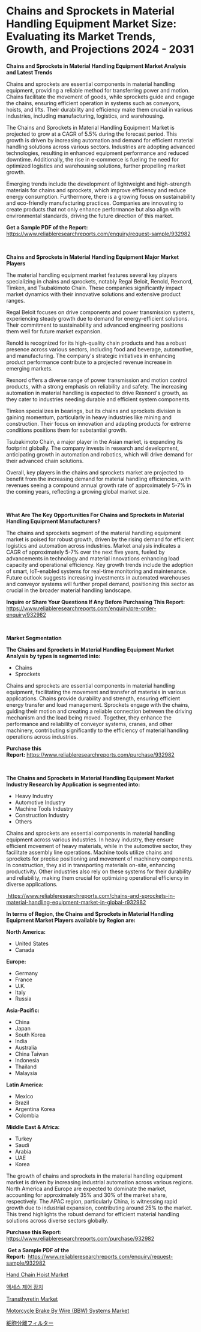 <p><h1>Chains and Sprockets in Material Handling Equipment Market Size: Evaluating its Market Trends, Growth, and Projections 2024 - 2031</h1></p><p><strong>Chains and Sprockets in Material Handling Equipment Market Analysis and Latest Trends</strong></p>
<p><p>Chains and sprockets are essential components in material handling equipment, providing a reliable method for transferring power and motion. Chains facilitate the movement of goods, while sprockets guide and engage the chains, ensuring efficient operation in systems such as conveyors, hoists, and lifts. Their durability and efficiency make them crucial in various industries, including manufacturing, logistics, and warehousing.</p><p>The Chains and Sprockets in Material Handling Equipment Market is projected to grow at a CAGR of 5.5% during the forecast period. This growth is driven by increasing automation and demand for efficient material handling solutions across various sectors. Industries are adopting advanced technologies, resulting in enhanced equipment performance and reduced downtime. Additionally, the rise in e-commerce is fueling the need for optimized logistics and warehousing solutions, further propelling market growth.</p><p>Emerging trends include the development of lightweight and high-strength materials for chains and sprockets, which improve efficiency and reduce energy consumption. Furthermore, there is a growing focus on sustainability and eco-friendly manufacturing practices. Companies are innovating to create products that not only enhance performance but also align with environmental standards, driving the future direction of this market.</p></p>
<p><strong>Get a Sample PDF of the Report:&nbsp;</strong> <a href="https://www.reliableresearchreports.com/enquiry/request-sample/932982">https://www.reliableresearchreports.com/enquiry/request-sample/932982</a></p>
<p>&nbsp;</p>
<p><strong>Chains and Sprockets in Material Handling Equipment Major Market Players</strong></p>
<p><p>The material handling equipment market features several key players specializing in chains and sprockets, notably Regal Beloit, Renold, Rexnord, Timken, and Tsubakimoto Chain. These companies significantly impact market dynamics with their innovative solutions and extensive product ranges.</p><p>Regal Beloit focuses on drive components and power transmission systems, experiencing steady growth due to demand for energy-efficient solutions. Their commitment to sustainability and advanced engineering positions them well for future market expansion.</p><p>Renold is recognized for its high-quality chain products and has a robust presence across various sectors, including food and beverage, automotive, and manufacturing. The company's strategic initiatives in enhancing product performance contribute to a projected revenue increase in emerging markets.</p><p>Rexnord offers a diverse range of power transmission and motion control products, with a strong emphasis on reliability and safety. The increasing automation in material handling is expected to drive Rexnord's growth, as they cater to industries needing durable and efficient system components.</p><p>Timken specializes in bearings, but its chains and sprockets division is gaining momentum, particularly in heavy industries like mining and construction. Their focus on innovation and adapting products for extreme conditions positions them for substantial growth.</p><p>Tsubakimoto Chain, a major player in the Asian market, is expanding its footprint globally. The company invests in research and development, anticipating growth in automation and robotics, which will drive demand for their advanced chain solutions.</p><p>Overall, key players in the chains and sprockets market are projected to benefit from the increasing demand for material handling efficiencies, with revenues seeing a compound annual growth rate of approximately 5-7% in the coming years, reflecting a growing global market size.</p></p>
<p>&nbsp;</p>
<p><strong>What Are The Key Opportunities For Chains and Sprockets in Material Handling Equipment Manufacturers?</strong></p>
<p><p>The chains and sprockets segment of the material handling equipment market is poised for robust growth, driven by the rising demand for efficient logistics and automation across industries. Market analysis indicates a CAGR of approximately 5-7% over the next five years, fueled by advancements in technology and material innovations enhancing load capacity and operational efficiency. Key growth trends include the adoption of smart, IoT-enabled systems for real-time monitoring and maintenance. Future outlook suggests increasing investments in automated warehouses and conveyor systems will further propel demand, positioning this sector as crucial in the broader material handling landscape.</p></p>
<p><strong>Inquire or Share Your Questions If Any Before Purchasing This Report:</strong> <a href="https://www.reliableresearchreports.com/enquiry/pre-order-enquiry/932982">https://www.reliableresearchreports.com/enquiry/pre-order-enquiry/932982</a></p>
<p>&nbsp;</p>
<p><strong>Market Segmentation</strong></p>
<p><strong>The Chains and Sprockets in Material Handling Equipment Market Analysis by types is segmented into:</strong></p>
<p><ul><li>Chains</li><li>Sprockets</li></ul></p>
<p><p>Chains and sprockets are essential components in material handling equipment, facilitating the movement and transfer of materials in various applications. Chains provide durability and strength, ensuring efficient energy transfer and load management. Sprockets engage with the chains, guiding their motion and creating a reliable connection between the driving mechanism and the load being moved. Together, they enhance the performance and reliability of conveyor systems, cranes, and other machinery, contributing significantly to the efficiency of material handling operations across industries.</p></p>
<p><strong>Purchase this Report:&nbsp;</strong><a href="https://www.reliableresearchreports.com/purchase/932982">https://www.reliableresearchreports.com/purchase/932982</a></p>
<p>&nbsp;</p>
<p><strong>The Chains and Sprockets in Material Handling Equipment Market Industry Research by Application is segmented into:</strong></p>
<p><ul><li>Heavy Industry</li><li>Automotive Industry</li><li>Machine Tools Industry</li><li>Construction Industry</li><li>Others</li></ul></p>
<p><p>Chains and sprockets are essential components in material handling equipment across various industries. In heavy industry, they ensure efficient movement of heavy materials, while in the automotive sector, they facilitate assembly line operations. Machine tools utilize chains and sprockets for precise positioning and movement of machinery components. In construction, they aid in transporting materials on-site, enhancing productivity. Other industries also rely on these systems for their durability and reliability, making them crucial for optimizing operational efficiency in diverse applications.</p></p>
<p><a href="https://www.reliableresearchreports.com/chains-and-sprockets-in-material-handling-equipment-market-in-global-r932982">&nbsp;https://www.reliableresearchreports.com/chains-and-sprockets-in-material-handling-equipment-market-in-global-r932982</a></p>
<p><strong>In terms of Region, the Chains and Sprockets in Material Handling Equipment Market Players available by Region are:</strong></p>
<p>
    <p> <strong> North America: </strong>
        <ul>
            <li>United States</li>
            <li>Canada</li>
        </ul>
        </p> 
    <p> <strong> Europe: </strong>
        <ul>
            <li>Germany</li>
            <li>France</li>
            <li>U.K.</li>
            <li>Italy</li>
            <li>Russia</li>
        </ul>
        </p> 
    <p> <strong> Asia-Pacific: </strong>
        <ul>
            <li>China</li>
            <li>Japan</li>
            <li>South Korea</li>
            <li>India</li>
            <li>Australia</li>
            <li>China Taiwan</li>
            <li>Indonesia</li>
            <li>Thailand</li>
            <li>Malaysia</li>
        </ul>
        </p> 
    <p> <strong> Latin America: </strong>
        <ul>
            <li>Mexico</li>
            <li>Brazil</li>
            <li>Argentina Korea</li>
            <li>Colombia</li>
        </ul>
        </p> 
    <p> <strong> Middle East & Africa: </strong>
        <ul>
            <li>Turkey</li>
            <li>Saudi</li>
            <li>Arabia</li>
            <li>UAE</li>
            <li>Korea</li>
        </ul>
    </p>
    </p>
<p><p>The growth of chains and sprockets in the material handling equipment market is driven by increasing industrial automation across various regions. North America and Europe are expected to dominate the market, accounting for approximately 35% and 30% of the market share, respectively. The APAC region, particularly China, is witnessing rapid growth due to industrial expansion, contributing around 25% to the market. This trend highlights the robust demand for efficient material handling solutions across diverse sectors globally.</p></p>
<p><strong>Purchase this Report: </strong><a href="https://www.reliableresearchreports.com/purchase/932982">https://www.reliableresearchreports.com/purchase/932982</a></p>
<p>&nbsp;<strong>Get a Sample PDF of the Report:&nbsp;&nbsp;</strong><a href="https://www.reliableresearchreports.com/enquiry/request-sample/932982">https://www.reliableresearchreports.com/enquiry/request-sample/932982</a></p>
<p><strong></strong></p>
<p><p><a href="https://medium.com/@lamm8276/the-comprehensive-hand-chain-hoist-market-research-report-is-essential-for-understanding-current-a6e71745b27e">Hand Chain Hoist Market</a></p><p><a href="https://medium.com/@joshuapierce88/%EA%B8%80%EB%A1%9C%EB%B2%8C-%EC%B6%9C%EC%9E%85-%ED%86%B5%EC%A0%9C-%EC%9E%A5%EC%B9%98-%EC%8B%9C%EC%9E%A5-%EB%8F%99%ED%96%A5-%EB%B0%8F-%ED%98%81%EC%8B%A0-%EB%AF%B8%EB%9E%98-%EC%A7%80%ED%96%A5%EC%A0%81-%EB%B6%84%EC%84%9D-2024-2031-3d475688eb16">액세스 제어 장치</a></p><p><a href="https://www.linkedin.com/pulse/transthyretin-market-global-regional-analysis-focus-region-ikehe?trackingId=nOaXSaZ%2BQK%2Bxr%2Bh3NHuXzw%3D%3D">Transthyretin Market</a></p><p><a href="https://issuu.com/reportprime-2/docs/motorcycle-brake-by-wire-bbw-system_5139b863eafa7e">Motorcycle Brake By Wire  (BBW) Systems Market</a></p><p><a href="https://medium.com/@shawnsmihv6/cell-separation-filter-market-%E3%81%AF-%E3%82%B3%E3%82%B9%E3%83%88%E7%AE%A1%E7%90%86%E3%81%A8%E5%8A%B9%E7%8E%87%E5%90%91%E4%B8%8A%E3%82%92%E5%84%AA%E5%85%88%E3%81%97%E3%81%BE%E3%81%99-%E3%81%95%E3%82%89%E3%81%AB-%E5%A0%B1%E5%91%8A%E6%9B%B8%E3%81%AF%E5%B8%82%E5%A0%B4%E3%81%AE%E9%9C%80%E8%A6%81%E9%9D%A2%E3%81%A8%E4%BE%9B%E7%B5%A6%E9%9D%A2%E3%81%AE%E4%B8%A1%E6%96%B9%E3%82%92%E3%82%AB%E3%83%90%E3%83%BC%E3%81%97%E3%81%A6%E3%81%84%E3%81%BE%E3%81%99-cell-separation-0bb178290f39">細胞分離フィルター</a></p></p>